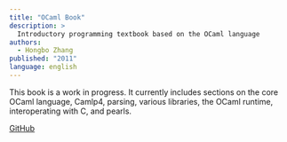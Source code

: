 ```yaml
---
title: "OCaml Book"
description: >
  Introductory programming textbook based on the OCaml language
authors:
  - Hongbo Zhang
published: "2011"
language: english
---
```


This book is a work in progress. It currently includes sections on the
core OCaml language, Camlp4, parsing, various libraries, the OCaml
runtime, interoperating with C, and pearls.

[GitHub](https://github.com/bobzhang/ocaml-book)